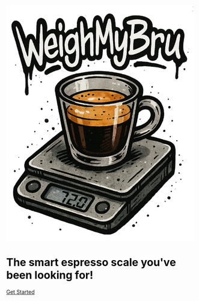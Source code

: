 <img src="media/weighmybru-logo.png" alt="WeighMyBru" class="center" width="500" heigh="500">



<h1 style="color:rgb(11,11,11);">The smart espresso scale you've been looking for!</h1>


[Get Started](#main ':class=button')